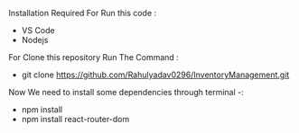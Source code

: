 Installation Required For Run this code : 
   * VS Code
   * Nodejs

For Clone this repository 
Run The Command : 
   * git clone https://github.com/Rahulyadav0296/InventoryManagement.git 

Now We need to install some dependencies through terminal -: 
   *  npm install
   *  npm install react-router-dom 

